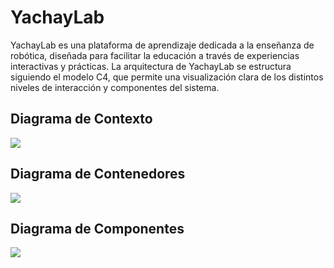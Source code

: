 # YachayLab

YachayLab es una plataforma de aprendizaje dedicada a la enseñanza de robótica, diseñada para facilitar la educación a través de experiencias interactivas y prácticas. La arquitectura de YachayLab se estructura siguiendo el modelo C4, que permite una visualización clara de los distintos niveles de interacción y componentes del sistema.

## Diagrama de Contexto

![](http://www.plantuml.com/plantuml/png/HO-zgW8n48NxF4NSIi7TD5OM8bW9Us7XOc4bizdeHlApJ2PSlA_b8_XYJXIqck5mldDcn3OH86NlnCm6xV9Wv4WqfRLI27_DnTAO-vmCwXZ816fqz6fo40fJ9ngSxTLkLNT5EloqoaCYWooTTao03GQRgUIBpc2AOLx2bh8wf0neO_LT9NSxa1nES8xeeLg8tnkd-Nbw3ROUGOzmQw4lNFTn5XGcD66m_t0r38fI8-jw8z-iNCizFu2WjNtSWzYojrpr1000
)  

## Diagrama de Contenedores

![](http://www.plantuml.com/plantuml/png/RLDDRzim3BtxLsW-kK0JNtRgOMYRVgn0DcGhUjYfe2N6KMTB1YLrouRzf9rospL_RAJjU6Ww8t1ecNplaO_EpaC4YgbjiZVMwIOPL9iOkt1MbWJVvhMDcrIbWAIzY-ZYNFksx1fmKZCBqJIsAXTlPoivUlYmB5i84OcF7XTS0TOXpJl1p-wt_APzlFJ96Q1jyGNq1hPBg4vLFiMAWUBQKvkVg9-Puck2ATRKQp2SVpE6ESUV4NISFmM9x_YKrl13SHyf923hLGS4gl51OOZ9MDQ9GMrLHtwDmHE6UNvon5I1_ZeGNGwHO7_q1aUQMuQotZ4i__QxsceGHdxYqKGG_S0K3GHriRfxXNzL5ORJAWZ8O5TZAC0h7s9DUFzfAKyNJGiQcSQw7bBR_Swfu2kQkWkdIYSAyezHl-x4UDPFmj87-OkeRqCWMVlWBnePo30o3OPllksyO-DnR12wXhljbGZRhonR8VExGfQ4CHy6NPCPxCt-Z-0uXOqALdO0k73SXklliHYMJFJO-3vLBmRCDNg_CxRspD-8QLlKqQjfOKH49jngDdkd3YkYpaG938s0rcWu0VxnPrEYL8rsIz6rUzx_1funTsbvNGx3g4T1D8wRtJqua6U7Ui4w62jWIqJEmw39LYXlZfE7pYLLPbNBq8TcZp1xnoHjuOd-vnK-eKxy9VTxpiDuPlL2TiuGyl7z1G00
)  <!-- Pega la URL del diagrama de contenedores -->

## Diagrama de Componentes

![](http://www.plantuml.com/plantuml/png/TLDDRzim3BtxLsY-B0EM-B9J3qEpP2qAf4FMekU2bXb7hImP-jWdzgjwspL_RAHY9wwJ1JbG5DzxfFYSNVe0BiH6Ps-KaJfMABOXjFwYA1nydzKgR6CPFJffJK0JPj8sHQl1C6RgGwLLMIm-JDUSUhXT5GtuW8vIZmlRjDOmfcN-R44Ce0owIGdo6KtrNkIVzb5EuHTRuUp9StWB1fz0QFhlNcebGL1RT89Mqq6gtOkPvU_4xqpGxo0pWLOHUBw--H-T5zuIWmeqfYTEBJOkZLKHtPWiXkqzkczA8b7i8sMvaNdaX-WR6MbTem_AcjGyl2faQFGHdBB-L4xQw3oU5qoS7SE2ogmVYVBBEgkJg7JOwVqKzG0e4v25_mnMiImd5GGemRFeiWkPSsrzg1tUVrtnQQuRa4XZAREnhZcTYDIE2eDLzmzC75TTo7ntr6Jekh-XhDl0hm6TQC6bQSXf0PBYkOL7DO8_xE471GwMrh1xgCL3hueXTBtx2qQGiGKvmIloRP8PYT074f0i13KsTEvttCt_cQwhJh2AFmPs8qvCbsVDorjuA-vGKuPqVDO_b9XEFrAj4XSYNsbe29XdV4xveodvVkJ4GzahCt7XzOaHZiNz_XEXb4Wbm4ckkQI6-Dlz1m00
)  <!-- Pega la URL del diagrama de componentes -->

